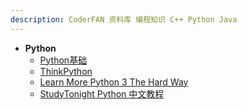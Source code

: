```yaml
---
description: CoderFAN 资料库 编程知识 C++ Python Java
---
```


* **Python**
    *   [Python基础](/coding/Python/python_base/README.md)
    *   [ThinkPython](/coding/Python/ThinkPython/README.md)
    *   [Learn More Python 3 The Hard Way](/coding/Python/Learn_More_Python_3_The_Hard_Way/README.md)
    *   [StudyTonight Python 中文教程](/coding/Python/python/README.md)
